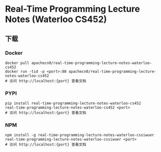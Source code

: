 # Real-Time Programming Lecture Notes (Waterloo CS452)

## 下载

### Docker

```
docker pull apachecn0/real-time-programming-lecture-notes-waterloo-cs452
docker run -tid -p <port>:80 apachecn0/real-time-programming-lecture-notes-waterloo-cs452
# 访问 http://localhost:{port} 查看文档
```

### PYPI

```
pip install real-time-programming-lecture-notes-waterloo-cs452
real-time-programming-lecture-notes-waterloo-cs452 <port>
# 访问 http://localhost:{port} 查看文档
```

### NPM

```
npm install -g real-time-programming-lecture-notes-waterloo-cssiwuer
real-time-programming-lecture-notes-waterloo-cssiwuer <port>
# 访问 http://localhost:{port} 查看文档
```